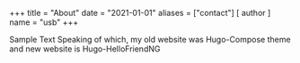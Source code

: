 +++
title = "About"
date = "2021-01-01"
aliases = ["contact"]
[ author ]
  name = "usb"
+++

Sample Text
Speaking of which, my old website was Hugo-Compose theme and new website is Hugo-HelloFriendNG
